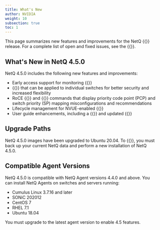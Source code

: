 ```yaml
---
title: What's New
author: NVIDIA
weight: 10
subsection: true
toc: 1
---
```


This page summarizes new features and improvements for the NetQ {{<version>}} release. For a complete list of open and fixed issues, see the {{<link title="NVIDIA NetQ 4.5 Release Notes" text="release notes">}}.

<!-- vale off -->
## What's New in NetQ 4.5.0
<!-- vale on -->
NetQ 4.5.0 includes the following new features and improvements:

 - Early access support for monitoring {{<link title="PTP" text="Precision Time Protocol">}}
 - {{<link title="Credentials and Profiles" text="Access credentials">}} that can be applied to individual switches for better security and increased flexibility
 - RoCE {{<link title="check/#netq-check-roce" text="check">}} and {{<link title="show/#netq-show-roce-config" text="show">}} commands that display priority code point (PCP) and switch priority (SP) mapping misconfigurations and recommendations
 - Lifecycle management for NVUE-enabled {{<link title="Upgrade Cumulus Linux Using LCM" text="upgrades to Cumulus Linux 5.0.0 and later">}}
 - User guide enhancements, including a {{<link title="Troubleshoot NetQ" text="NetQ troubleshooting guide">}} and updated {{<link title="NetQ CLI Reference" text="command line reference">}}

## Upgrade Paths

NetQ 4.5.0 images have been upgraded to Ubuntu 20.04. To {{<link title="Upgrade NetQ Appliances and Virtual Machines" text="upgrade to NetQ 4.5.0">}}, you must back up your current NetQ data and perform a new installation of NetQ 4.5.0. 
## Compatible Agent Versions

NetQ 4.5.0 is compatible with NetQ Agent versions 4.4.0 and above. You can install NetQ Agents on switches and servers running:

- Cumulus Linux 3.7.16 and later
- SONiC 202012
- CentOS 7
- RHEL 7.1
- Ubuntu 18.04

You must upgrade to the latest agent version to enable 4.5 features.

